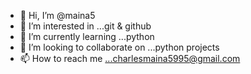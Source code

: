 - 👋 Hi, I’m @maina5
- 👀 I’m interested in ...git & github
- 🌱 I’m currently learning ...python
- 💞️ I’m looking to collaborate on ...python projects
- 📫 How to reach me ...charlesmaina5995@gmail.com

<!---
maina5/maina5 is a ✨ special ✨ repository because its `README.md` (this file) appears on your GitHub profile.
You can click the Preview link to take a look at your changes.
--->
